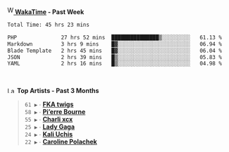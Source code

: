 <img src="https://github.com/dxnter/dxnter/assets/17434202/67b21fa4-d36d-46f9-9dec-f23d976b00ef" alt="WakaTime Logo" width="14" height="18"/><a href="https://wakatime.com/@dxnter" target="_blank"><strong> WakaTime</strong></a><strong> - Past Week</strong>

<!--START_SECTION:waka-->

```txt
Total Time: 45 hrs 23 mins

PHP              27 hrs 52 mins  ███████████████▒░░░░░░░░░   61.13 %
Markdown         3 hrs 9 mins    █▓░░░░░░░░░░░░░░░░░░░░░░░   06.94 %
Blade Template   2 hrs 45 mins   █▓░░░░░░░░░░░░░░░░░░░░░░░   06.04 %
JSON             2 hrs 39 mins   █▒░░░░░░░░░░░░░░░░░░░░░░░   05.83 %
YAML             2 hrs 16 mins   █▒░░░░░░░░░░░░░░░░░░░░░░░   04.98 %
```

<!--END_SECTION:waka-->

<br/>

<!--START_LASTFM_ARTISTS:{"period": "3month", "rows": 6}-->
<a href="https://last.fm" target="_blank"><img src="https://user-images.githubusercontent.com/17434202/215290617-e793598d-d7c9-428f-9975-156db1ba89cc.svg" alt="Last.fm Logo" width="18" height="13"/></a> **Top Artists - Past 3 Months**

> `61 ▶️` ∙ **[FKA twigs](https://www.last.fm/music/FKA+twigs)**<br/>
> `58 ▶️` ∙ **[Pi’erre Bourne](https://www.last.fm/music/Pi%E2%80%99erre+Bourne)**<br/>
> `55 ▶️` ∙ **[Charli xcx](https://www.last.fm/music/Charli+xcx)**<br/>
> `25 ▶️` ∙ **[Lady Gaga](https://www.last.fm/music/Lady+Gaga)**<br/>
> `24 ▶️` ∙ **[Kali Uchis](https://www.last.fm/music/Kali+Uchis)**<br/>
> `22 ▶️` ∙ **[Caroline Polachek](https://www.last.fm/music/Caroline+Polachek)**<br/>
<!--END_LASTFM_ARTISTS-->
